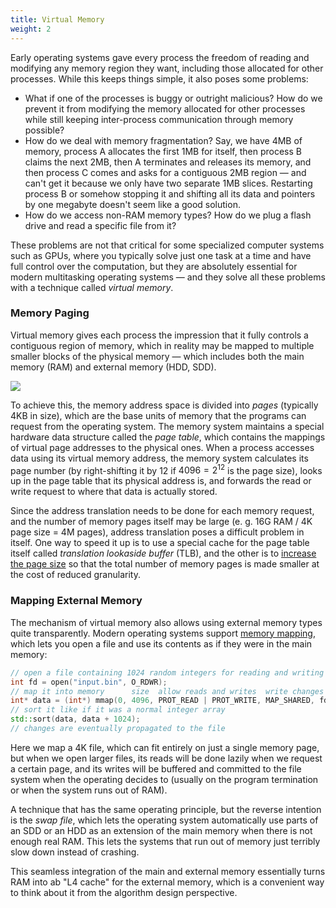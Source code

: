 ```yaml
---
title: Virtual Memory
weight: 2
---
```


Early operating systems gave every process the freedom of reading and modifying any memory region they want, including those allocated for other processes. While this keeps things simple, it also poses some problems:

- What if one of the processes is buggy or outright malicious? How do we prevent it from modifying the memory allocated for other processes while still keeping inter-process communication through memory possible?
- How do we deal with memory fragmentation? Say, we have 4MB of memory, process A allocates the first 1MB for itself, then process B claims the next 2MB, then A terminates and releases its memory, and then process C comes and asks for a contiguous 2MB region — and can't get it because we only have two separate 1MB slices. Restarting process B or somehow stopping it and shifting all its data and pointers by one megabyte doesn't seem like a good solution.
- How do we access non-RAM memory types? How do we plug a flash drive and read a specific file from it?

These problems are not that critical for some specialized computer systems such as GPUs, where you typically solve just one task at a time and have full control over the computation, but they are absolutely essential for modern multitasking operating systems — and they solve all these problems with a technique called *virtual memory*.

### Memory Paging

Virtual memory gives each process the impression that it fully controls a contiguous region of memory, which in reality may be mapped to multiple smaller blocks of the physical memory — which includes both the main memory (RAM) and external memory (HDD, SDD).

![](../img/virtual-memory.jpg)

To achieve this, the memory address space is divided into *pages* (typically 4KB in size), which are the base units of memory that the programs can request from the operating system. The memory system maintains a special hardware data structure called the *page table*, which contains the mappings of virtual page addresses to the physical ones. When a process accesses data using its virtual memory address, the memory system calculates its page number (by right-shifting it by $12$ if $4096=2^{12}$ is the page size), looks up in the page table that its physical address is, and forwards the read or write request to where that data is actually stored.

Since the address translation needs to be done for each memory request, and the number of memory pages itself may be large (e. g. 16G RAM / 4K page size = 4M pages), address translation poses a difficult problem in itself. One way to speed it up is to use a special cache for the page table itself called *translation lookaside buffer* (TLB), and the other is to [increase the page size](/hpc/cpu-cache/paging) so that the total number of memory pages is made smaller at the cost of reduced granularity.

<!--

When it doesn't hit, you essentially pay double the cost of a memory access. For this reason, some operating systems have support for larger pages (~2MB).

For performance, the data structures are implemented in hardware, embedded in the CPU.
Each overlooking each memory access.
Modern operating systems give every process the impression that it is working with large, contiguous section of memory, called *virtual memory*. Physically, the memory allocated to each process may be dispersed across different areas of physical memory, or may have been moved to another type of storage such as SSD or HDD.

-->

### Mapping External Memory

The mechanism of virtual memory also allows using external memory types quite transparently. Modern operating systems support [memory mapping](https://en.wikipedia.org/wiki/Mmap), which lets you open a file and use its contents as if they were in the main memory:

```c++
// open a file containing 1024 random integers for reading and writing
int fd = open("input.bin", O_RDWR);
// map it into memory      size  allow reads and writes  write changes back to the file
int* data = (int*) mmap(0, 4096, PROT_READ | PROT_WRITE, MAP_SHARED, fd, 0);
// sort it like if it was a normal integer array
std::sort(data, data + 1024);
// changes are eventually propagated to the file
```

Here we map a 4K file, which can fit entirely on just a single memory page, but when we open larger files, its reads will be done lazily when we request a certain page, and its writes will be buffered and committed to the file system when the operating decides to (usually on the program termination or when the system runs out of RAM).

A technique that has the same operating principle, but the reverse intention is the *swap file*, which lets the operating system automatically use parts of an SDD or an HDD as an extension of the main memory when there is not enough real RAM. This lets the systems that run out of memory just terribly slow down instead of crashing.

This seamless integration of the main and external memory essentially turns RAM into ab "L4 cache" for the external memory, which is a convenient way to think about it from the algorithm design perspective.
